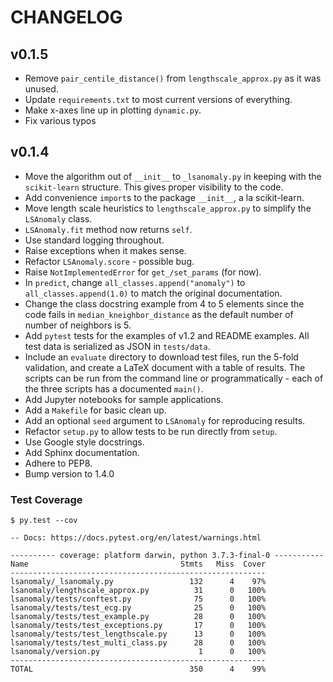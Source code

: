 # CHANGELOG
## v0.1.5
- Remove `pair_centile_distance()` from `lengthscale_approx.py` as it was unused.
- Update `requirements.txt` to most current versions of everything.
- Make x-axes line up in plotting `dynamic.py`.
- Fix various typos
## v0.1.4
- Move the algorithm out of `__init__` to  `_lsanomaly.py` in keeping with the
`scikit-learn` structure. This gives proper visibility to the code.
- Add convenience `import`s to the package `__init__`, a la scikit-learn.
- Move length scale heuristics to `lengthscale_approx.py` to simplify the 
`LSAnomaly` class.
- `LSAnomaly.fit` method now returns `self`.
- Use standard logging throughout.
- Raise exceptions when it makes sense.
- Refactor `LSAnomaly.score` - possible bug.
- Raise `NotImplementedError` for `get_/set_params` (for now).
- In `predict`, change `all_classes.append("anomaly")` to `all_classes.append(1.0)` to
match the original documentation.
- Change the class docstring example from 4 to 5 elements since the code fails in
`median_kneighbor_distance` as the default number of number of neighbors is 5.
- Add `pytest` tests for the examples of v1.2 and README examples. All test data
is serialized as JSON in `tests/data`.
- Include an `evaluate` directory to download test files, run the 5-fold validation,
and create a LaTeX document with a table of results. The scripts can be run from
the command line or programmatically - each of the three scripts has a documented
`main()`.
- Add Jupyter notebooks for sample applications.
- Add a `Makefile` for basic clean up.
- Add an optional `seed` argument to `LSAnomaly` for reproducing results.
- Refactor `setup.py` to allow tests to be run directly from `setup`.  
- Use Google style docstrings.
- Add Sphinx documentation.
- Adhere to PEP8.
- Bump version to 1.4.0

### Test Coverage
```
$ py.test --cov

-- Docs: https://docs.pytest.org/en/latest/warnings.html

---------- coverage: platform darwin, python 3.7.3-final-0 -----------
Name                                  Stmts   Miss  Cover
---------------------------------------------------------
lsanomaly/_lsanomaly.py                 132      4    97%
lsanomaly/lengthscale_approx.py          31      0   100%
lsanomaly/tests/conftest.py              75      0   100%
lsanomaly/tests/test_ecg.py              25      0   100%
lsanomaly/tests/test_example.py          28      0   100%
lsanomaly/tests/test_exceptions.py       17      0   100%
lsanomaly/tests/test_lengthscale.py      13      0   100%
lsanomaly/tests/test_multi_class.py      28      0   100%
lsanomaly/version.py                      1      0   100%
---------------------------------------------------------
TOTAL                                   350      4    99%

```
